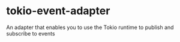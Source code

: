 # tokio-event-adapter
An adapter that enables you to use the Tokio runtime to publish and subscribe to events
